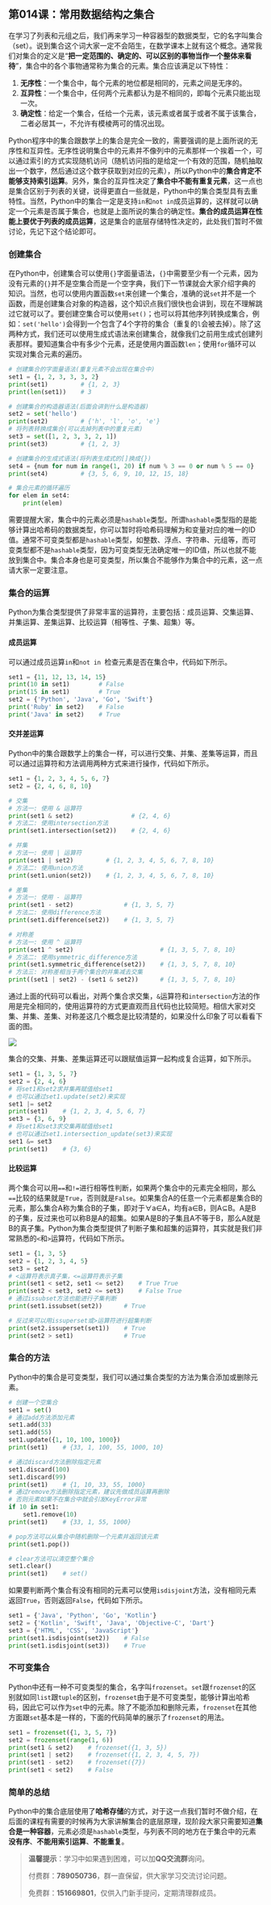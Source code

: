 ## 第014课：常用数据结构之集合

在学习了列表和元组之后，我们再来学习一种容器型的数据类型，它的名字叫集合（set）。说到集合这个词大家一定不会陌生，在数学课本上就有这个概念。通常我们对集合的定义是“**把一定范围的、确定的、可以区别的事物当作一个整体来看待**”，集合中的各个事物通常称为集合的元素。集合应该满足以下特性：

1. **无序性**：一个集合中，每个元素的地位都是相同的，元素之间是无序的。
2. **互异性**：一个集合中，任何两个元素都认为是不相同的，即每个元素只能出现一次。
3. **确定性**：给定一个集合，任给一个元素，该元素或者属于或者不属于该集合，二者必居其一，不允许有模棱两可的情况出现。

Python程序中的集合跟数学上的集合是完全一致的，需要强调的是上面所说的无序性和互异性。无序性说明集合中的元素并不像列中的元素那样一个挨着一个，可以通过索引的方式实现随机访问（随机访问指的是给定一个有效的范围，随机抽取出一个数字，然后通过这个数字获取到对应的元素），所以Python中的**集合肯定不能够支持索引运算**。另外，集合的互异性决定了**集合中不能有重复元素**，这一点也是集合区别于列表的关键，说得更直白一些就是，Python中的集合类型具有去重特性。当然，Python中的集合一定是支持`in`和`not in`成员运算的，这样就可以确定一个元素是否属于集合，也就是上面所说的集合的确定性。**集合的成员运算在性能上要优于列表的成员运算**，这是集合的底层存储特性决定的，此处我们暂时不做讨论，先记下这个结论即可。

### 创建集合

在Python中，创建集合可以使用`{}`字面量语法，`{}`中需要至少有一个元素，因为没有元素的`{}`并不是空集合而是一个空字典，我们下一节课就会大家介绍字典的知识。当然，也可以使用内置函数`set`来创建一个集合，准确的说`set`并不是一个函数，而是创建集合对象的构造器，这个知识点我们很快也会讲到，现在不理解跳过它就可以了。要创建空集合可以使用`set()`；也可以将其他序列转换成集合，例如：`set('hello')`会得到一个包含了4个字符的集合（重复的`l`会被去掉）。除了这两种方式，我们还可以使用生成式语法来创建集合，就像我们之前用生成式创建列表那样。要知道集合中有多少个元素，还是使用内置函数`len`；使用`for`循环可以实现对集合元素的遍历。

```Python
# 创建集合的字面量语法(重复元素不会出现在集合中)
set1 = {1, 2, 3, 3, 3, 2}
print(set1)         # {1, 2, 3}
print(len(set1))    # 3

# 创建集合的构造器语法(后面会讲到什么是构造器)
set2 = set('hello')
print(set2)         # {'h', 'l', 'o', 'e'}
# 将列表转换成集合(可以去掉列表中的重复元素)
set3 = set([1, 2, 3, 3, 2, 1])
print(set3)         # {1, 2, 3}

# 创建集合的生成式语法(将列表生成式的[]换成{})
set4 = {num for num in range(1, 20) if num % 3 == 0 or num % 5 == 0}
print(set4)         # {3, 5, 6, 9, 10, 12, 15, 18}

# 集合元素的循环遍历
for elem in set4:
    print(elem)
```

需要提醒大家，集合中的元素必须是`hashable`类型。所谓`hashable`类型指的是能够计算出哈希码的数据类型，你可以暂时将哈希码理解为和变量对应的唯一的ID值。通常不可变类型都是`hashable`类型，如整数、浮点、字符串、元组等，而可变类型都不是`hashable`类型，因为可变类型无法确定唯一的ID值，所以也就不能放到集合中。集合本身也是可变类型，所以集合不能够作为集合中的元素，这一点请大家一定要注意。

### 集合的运算

Python为集合类型提供了非常丰富的运算符，主要包括：成员运算、交集运算、并集运算、差集运算、比较运算（相等性、子集、超集）等。

#### 成员运算

可以通过成员运算`in`和`not in `检查元素是否在集合中，代码如下所示。

```Python
set1 = {11, 12, 13, 14, 15}
print(10 in set1)        # False 
print(15 in set1)        # True
set2 = {'Python', 'Java', 'Go', 'Swift'}
print('Ruby' in set2)    # False
print('Java' in set2)    # True
```

#### 交并差运算

Python中的集合跟数学上的集合一样，可以进行交集、并集、差集等运算，而且可以通过运算符和方法调用两种方式来进行操作，代码如下所示。

```Python
set1 = {1, 2, 3, 4, 5, 6, 7}
set2 = {2, 4, 6, 8, 10}

# 交集
# 方法一: 使用 & 运算符
print(set1 & set2)                # {2, 4, 6}
# 方法二: 使用intersection方法
print(set1.intersection(set2))    # {2, 4, 6}

# 并集
# 方法一: 使用 | 运算符
print(set1 | set2)         # {1, 2, 3, 4, 5, 6, 7, 8, 10}
# 方法二: 使用union方法
print(set1.union(set2))    # {1, 2, 3, 4, 5, 6, 7, 8, 10}

# 差集
# 方法一: 使用 - 运算符
print(set1 - set2)              # {1, 3, 5, 7}
# 方法二: 使用difference方法
print(set1.difference(set2))    # {1, 3, 5, 7}

# 对称差
# 方法一: 使用 ^ 运算符
print(set1 ^ set2)                        # {1, 3, 5, 7, 8, 10}
# 方法二: 使用symmetric_difference方法
print(set1.symmetric_difference(set2))    # {1, 3, 5, 7, 8, 10}
# 方法三: 对称差相当于两个集合的并集减去交集
print((set1 | set2) - (set1 & set2))      # {1, 3, 5, 7, 8, 10}
```

通过上面的代码可以看出，对两个集合求交集，`&`运算符和`intersection`方法的作用是完全相同的，使用运算符的方式更直观而且代码也比较简短。相信大家对交集、并集、差集、对称差这几个概念是比较清楚的，如果没什么印象了可以看看下面的图。

![](res/set.png)

集合的交集、并集、差集运算还可以跟赋值运算一起构成复合运算，如下所示。

```Python
set1 = {1, 3, 5, 7}
set2 = {2, 4, 6}
# 将set1和set2求并集再赋值给set1
# 也可以通过set1.update(set2)来实现
set1 |= set2
print(set1)    # {1, 2, 3, 4, 5, 6, 7}
set3 = {3, 6, 9}
# 将set1和set3求交集再赋值给set1
# 也可以通过set1.intersection_update(set3)来实现
set1 &= set3
print(set1)    # {3, 6}
```

#### 比较运算

两个集合可以用`==`和`!=`进行相等性判断，如果两个集合中的元素完全相同，那么`==`比较的结果就是`True`，否则就是`False`。如果集合A的任意一个元素都是集合B的元素，那么集合A称为集合B的子集，即对于∀a∈A，均有a∈B，则A⊆B。A是B的子集，反过来也可以称B是A的超集。如果A是B的子集且A不等于B，那么A就是B的真子集。Python为集合类型提供了判断子集和超集的运算符，其实就是我们非常熟悉的`<`和`>`运算符，代码如下所示。

```Python
set1 = {1, 3, 5}
set2 = {1, 2, 3, 4, 5}
set3 = set2
# <运算符表示真子集，<=运算符表示子集
print(set1 < set2, set1 <= set2)    # True True
print(set2 < set3, set2 <= set3)    # False True
# 通过issubset方法也能进行子集判断
print(set1.issubset(set2))      # True

# 反过来可以用issuperset或>运算符进行超集判断
print(set2.issuperset(set1))    # True
print(set2 > set1)              # True
```


### 集合的方法

Python中的集合是可变类型，我们可以通过集合类型的方法为集合添加或删除元素。

```Python
# 创建一个空集合
set1 = set()
# 通过add方法添加元素
set1.add(33)
set1.add(55)
set1.update({1, 10, 100, 1000})
print(set1)    # {33, 1, 100, 55, 1000, 10}

# 通过discard方法删除指定元素
set1.discard(100)
set1.discard(99)
print(set1)    # {1, 10, 33, 55, 1000}
# 通过remove方法删除指定元素，建议先做成员运算再删除
# 否则元素如果不在集合中就会引发KeyError异常
if 10 in set1:
    set1.remove(10)
print(set1)    # {33, 1, 55, 1000}

# pop方法可以从集合中随机删除一个元素并返回该元素
print(set1.pop())

# clear方法可以清空整个集合
set1.clear()
print(set1)    # set()
```

如果要判断两个集合有没有相同的元素可以使用`isdisjoint`方法，没有相同元素返回`True`，否则返回`False`，代码如下所示。

```Python
set1 = {'Java', 'Python', 'Go', 'Kotlin'}
set2 = {'Kotlin', 'Swift', 'Java', 'Objective-C', 'Dart'}
set3 = {'HTML', 'CSS', 'JavaScript'}
print(set1.isdisjoint(set2))    # False
print(set1.isdisjoint(set3))    # True
```

### 不可变集合

Python中还有一种不可变类型的集合，名字叫`frozenset`。`set`跟`frozenset`的区别就如同`list`跟`tuple`的区别，`frozenset`由于是不可变类型，能够计算出哈希码，因此它可以作为`set`中的元素。除了不能添加和删除元素，`frozenset`在其他方面跟`set`基本是一样的，下面的代码简单的展示了`frozenset`的用法。

```Python
set1 = frozenset({1, 3, 5, 7})
set2 = frozenset(range(1, 6))
print(set1 & set2)    # frozenset({1, 3, 5})
print(set1 | set2)    # frozenset({1, 2, 3, 4, 5, 7})
print(set1 - set2)    # frozenset({7})
print(set1 < set2)    # False
```

### 简单的总结

Python中的集合底层使用了**哈希存储**的方式，对于这一点我们暂时不做介绍，在后面的课程有需要的时候再为大家讲解集合的底层原理，现阶段大家只需要知道**集合是一种容器**，元素必须是`hashable`类型，与列表不同的地方在于集合中的元素**没有序**、**不能用索引运算**、**不能重复**。

> **温馨提示**：学习中如果遇到困难，可以加**QQ交流群**询问。
>
> 付费群：**789050736**，群一直保留，供大家学习交流讨论问题。
>
> 免费群：**151669801**，仅供入门新手提问，定期清理群成员。
